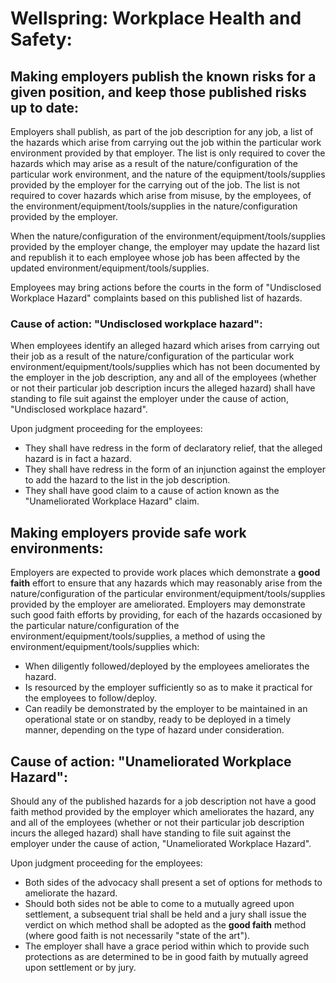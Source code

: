 # Wellspring: Workplace Health and Safety:

## Making employers publish the known risks for a given position, and keep those published risks up to date:

Employers shall publish, as part of the job description for any job, a list of the hazards which arise from carrying out the job within the particular work environment provided by that employer. The list is only required to cover the hazards which may arise as a result of the nature/configuration of the particular work environment, and the nature of the equipment/tools/supplies provided by the employer for the carrying out of the job. The list is not required to cover hazards which arise from misuse, by the employees, of the environment/equipment/tools/supplies in the nature/configuration provided by the employer.

When the nature/configuration of the environment/equipment/tools/supplies provided by the employer change, the employer may update the hazard list and republish it to each employee whose job has been affected by the updated environment/equipment/tools/supplies.

Employees may bring actions before the courts in the form of "Undisclosed Workplace Hazard" complaints based on this published list of hazards.

### Cause of action: "Undisclosed workplace hazard":

When employees identify an alleged hazard which arises from carrying out their job as a result of the nature/configuration of the particular work environment/equipment/tools/supplies which has not been documented by the employer in the job description, any and all of the employees (whether or not their particular job description incurs the alleged hazard) shall have standing to file suit against the employer under the cause of action, "Undisclosed workplace hazard".

Upon judgment proceeding for the employees:
- They shall have redress in the form of declaratory relief, that the alleged hazard is in fact a hazard.
- They shall have redress in the form of an injunction against the employer to add the hazard to the list in the job description.
- They shall have good claim to a cause of action known as the "Unameliorated Workplace Hazard" claim.

## Making employers provide safe work environments:

Employers are expected to provide work places which demonstrate a **good faith** effort to ensure that any hazards which may reasonably arise from the nature/configuration of the particular environment/equipment/tools/supplies provided by the employer are ameliorated. Employers may demonstrate such good faith efforts by providing, for each of the hazards occasioned by the particular nature/configuration of the environment/equipment/tools/supplies, a method of using the environment/equipment/tools/supplies which:

- When diligently followed/deployed by the employees ameliorates the hazard.
- Is resourced by the employer sufficiently so as to make it practical for the employees to follow/deploy.
- Can readily be demonstrated by the employer to be maintained in an operational state or on standby, ready to be deployed in a timely manner, depending on the type of hazard under consideration.

## Cause of action: "Unameliorated Workplace Hazard":

Should any of the published hazards for a job description not have a good faith method provided by the employer which ameliorates the hazard, any and all of the employees (whether or not their particular job description incurs the alleged hazard) shall have standing to file suit against the employer under the cause of action, "Unameliorated Workplace Hazard".

Upon judgment proceeding for the employees:
- Both sides of the advocacy shall present a set of options for methods to ameliorate the hazard.
- Should both sides not be able to come to a mutually agreed upon settlement, a subsequent trial shall be held and a jury shall issue the verdict on which method shall be adopted as the **good faith** method (where good faith is not necessarily "state of the art").
- The employer shall have a grace period within which to provide such protections as are determined to be in good faith by mutually agreed upon settlement or by jury.

